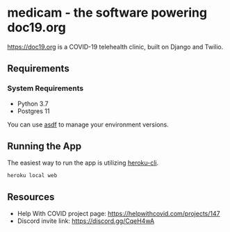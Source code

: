 # medicam - the software powering doc19.org

https://doc19.org is a COVID-19 telehealth clinic, built on Django and Twilio.

## Requirements

### System Requirements

- Python 3.7
- Postgres 11

You can use [asdf] to manage your environment versions.

## Running the App

The easiest way to run the app is utilizing [heroku-cli].

`heroku local web`

## Resources
- Help With COVID project page: https://helpwithcovid.com/projects/147
- Discord invite link: https://discord.gg/CqeH4wA


[asdf]: https://github.com/asdf-vm/asdf
[heroku-cli]: https://devcenter.heroku.com/articles/heroku-cli#download-and-install